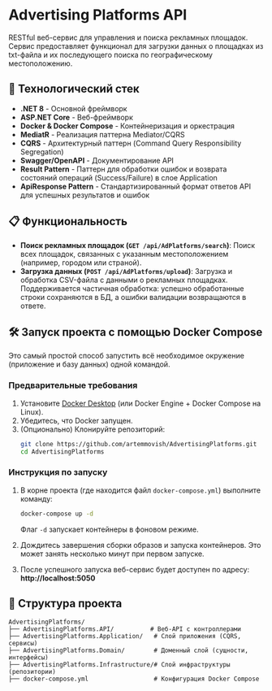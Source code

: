 # Advertising Platforms API

RESTful веб-сервис для управления и поиска рекламных площадок. Сервис предоставляет функционал для загрузки данных о площадках из txt-файла и их последующего поиска по географическому местоположению.

## 🚀 Технологический стек

*   **.NET 8** - Основной фреймворк
*   **ASP.NET Core** - Веб-фреймворк
*   **Docker & Docker Compose** - Контейнеризация и оркестрация
*   **MediatR** - Реализация паттерна Mediator/CQRS
*   **CQRS** - Архитектурный паттерн (Command Query Responsibility Segregation)
*   **Swagger/OpenAPI** - Документирование API
*   **Result Pattern** -  Паттерн для обработки ошибок и возврата состояний операций (Success/Failure) в слое Application
*   **ApiResponse Pattern** - Стандартизированный формат ответов API для успешных результатов и ошибок
## 📋 Функциональность

*   **Поиск рекламных площадок (`GET /api/AdPlatforms/search`)**: Поиск всех площадок, связанных с указанным местоположением (например, городом или страной).
*   **Загрузка данных (`POST /api/AdPlatforms/upload`)**: Загрузка и обработка CSV-файла с данными о рекламных площадках. Поддерживается частичная обработка: успешно обработанные строки сохраняются в БД, а ошибки валидации возвращаются в ответе.

## 🛠️ Запуск проекта с помощью Docker Compose

Это самый простой способ запустить всё необходимое окружение (приложение и базу данных) одной командой.

### Предварительные требования

1.  Установите [Docker Desktop](https://www.docker.com/products/docker-desktop/) (или Docker Engine + Docker Compose на Linux).
2.  Убедитесь, что Docker запущен.
3.  (Опционально) Клонируйте репозиторий:
    ```bash
    git clone https://github.com/artemmovish/AdvertisingPlatforms.git
    cd AdvertisingPlatforms
    ```

### Инструкция по запуску

1.  В корне проекта (где находится файл `docker-compose.yml`) выполните команду:
    ```bash
    docker-compose up -d
    ```
    Флаг `-d` запускает контейнеры в фоновом режиме.

2.  Дождитесь завершения сборки образов и запуска контейнеров. Это может занять несколько минут при первом запуске.

3.  После успешного запуска веб-сервис будет доступен по адресу:  
    **http://localhost:5050**

## 📁 Структура проекта

```
AdvertisingPlatforms/
├── AdvertisingPlatforms.API/          # Веб-API с контроллерами
├── AdvertisingPlatforms.Application/   # Слой приложения (CQRS, сервисы)
├── AdvertisingPlatforms.Domain/        # Доменный слой (сущности, интерфейсы)
├── AdvertisingPlatforms.Infrastructure/# Слой инфраструктуры (репозитории)
├── docker-compose.yml                  # Конфигурация Docker Compose
```
